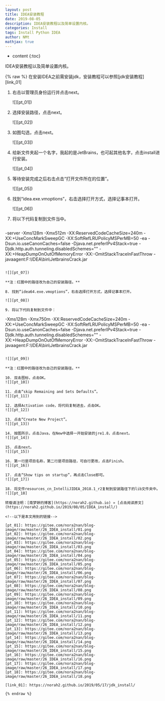 ```yaml
---
layout: post
title: IDEA安装教程  
date: 2019-08-05
description: IDEA安装教程以及简单设置内核。  
categories: Install
tags: Install Python IDEA 
author: NMt
mathjax: true
---
```


* content
{:toc}

IDEA安装教程以及简单设置内核。  

<div style='display: none'>
@@@@
</div>




{% raw %}
在安装IDEA之前需安装jdk，安装教程可以参照[jdk安装教程][link_01]  
  
1. 右击以管理员身份运行并点击next。  
  
   ![][pt_01]) 

2. 选择安装路径，点击next。  
  
   ![][pt_02])  

3. 如图勾选，点击next。  
  
   ![][pt_03])  

4. 给新文件夹起一个名字，我起的是JetBrains，也可起其他名字，点击install进行安装。  
  
   ![][pt_04])  

5. 等待安装完成之后右击点击“打开文件所在的位置”。  
  
   ![][pt_05])  

6. 找到“idea.exe.vmoptions”，右击选择打开方式，选择记事本打开。  
  
   ![][pt_06])  

7. 将以下代码复制到文件当中。  
  
   ```python
-server
-Xms128m
-Xmx512m
-XX:ReservedCodeCacheSize=240m
-XX:+UseConcMarkSweepGC
-XX:SoftRefLRUPolicyMSPerMB=50
-ea
-Dsun.io.useCanonCaches=false
-Djava.net.preferIPv4Stack=true
-Djdk.http.auth.tunneling.disabledSchemes=""
-XX:+HeapDumpOnOutOfMemoryError
-XX:-OmitStackTraceInFastThrow
-javaagent:F:\IDEA\bin\JetbrainsCrack.jar
   ```
  
   ![][pt_07])  
  
   **注：红圈中的路径改为自己的安装路径。**  
  
8. 找到“idea64.exe.vmoptions”，右击选择打开方式，选择记事本打开。  
  
   ![][pt_08])  
  
9. 将以下代码复制到文件中：  
  
   ```
-Xms128m
-Xmx750m
-XX:ReservedCodeCacheSize=240m
-XX:+UseConcMarkSweepGC
-XX:SoftRefLRUPolicyMSPerMB=50
-ea
-Dsun.io.useCanonCaches=false
-Djava.net.preferIPv4Stack=true
-Djdk.http.auth.tunneling.disabledSchemes=""
-XX:+HeapDumpOnOutOfMemoryError
-XX:-OmitStackTraceInFastThrow
-javaagent:F:\IDEA\bin\JetbrainsCrack.jar
   ```
  
   ![][pt_09])  
  
   **注：红圈中的路径改为自己的安装路径。**  
  
10. 双击图标，点击OK。  
   ![][pt_10])  
   
11. 点击“skip Remaining and Sets Defaults”。  
   ![][pt_11])  
   
12. 选择Activation code，将代码复制进去，点击OK。  
   ![][pt_12])  
   
13. 点击“Create New Project”。  
   ![][pt_13])  
   
14. 按图所示，点击Java，在New中选择一开始安装的jre1.8，点击next。  
   ![][pt_14])  
   
15. 点击next。  
   ![][pt_15])  
  
16. 第一行是项目名称，第二行是项目路径，可自行更改，点击Finish。  
   ![][pt_16])  
  
17. 点击“Show tips on startup”，再点击Close即可。  
   ![][pt_17])  
  
18. 将文件resources_cn_IntelliJIDEA_2018.1_r2复制到安装路径下的lib文件夹中。  
   ![][pt_18]  
  
转载请注明：[南梦婷的博客](https://norah2.github.io) » [点击阅读原文](https://norah2.github.io/2019/08/05/IDEA_install/)   

<!--以下是本文用到的链接-->  

[pt_01]: https://gitee.com/nora2nan/blog-image/raw/master/26_IDEA_install/01.png
[pt_02]: https://gitee.com/nora2nan/blog-image/raw/master/26_IDEA_install/02.png
[pt_03]: https://gitee.com/nora2nan/blog-image/raw/master/26_IDEA_install/03.png
[pt_04]: https://gitee.com/nora2nan/blog-image/raw/master/26_IDEA_install/04.png
[pt_05]: https://gitee.com/nora2nan/blog-image/raw/master/26_IDEA_install/05.png
[pt_06]: https://gitee.com/nora2nan/blog-image/raw/master/26_IDEA_install/06.png
[pt_07]: https://gitee.com/nora2nan/blog-image/raw/master/26_IDEA_install/07.png
[pt_08]: https://gitee.com/nora2nan/blog-image/raw/master/26_IDEA_install/08.png
[pt_09]: https://gitee.com/nora2nan/blog-image/raw/master/26_IDEA_install/09.png
[pt_10]: https://gitee.com/nora2nan/blog-image/raw/master/26_IDEA_install/10.png
[pt_11]: https://gitee.com/nora2nan/blog-image/raw/master/26_IDEA_install/11.png
[pt_12]: https://gitee.com/nora2nan/blog-image/raw/master/26_IDEA_install/12.png
[pt_13]: https://gitee.com/nora2nan/blog-image/raw/master/26_IDEA_install/13.png
[pt_14]: https://gitee.com/nora2nan/blog-image/raw/master/26_IDEA_install/14.png
[pt_15]: https://gitee.com/nora2nan/blog-image/raw/master/26_IDEA_install/15.png
[pt_16]: https://gitee.com/nora2nan/blog-image/raw/master/26_IDEA_install/16.png
[pt_17]: https://gitee.com/nora2nan/blog-image/raw/master/26_IDEA_install/17.png
[pt_18]: https://gitee.com/nora2nan/blog-image/raw/master/26_IDEA_install/18.png

[link_01]: https://norah2.github.io/2019/05/17/jdk_install/

{% endraw %}
